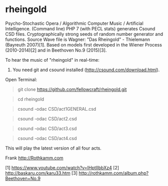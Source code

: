 # rheingold
Psycho-Stochastic Opera / Algorithmic Computer Music / Artificial Intelligence. (Command line) PHP 7 (with PECL stats) generates Csound CSD files. Cryptographically strong seeds of random number generator and functions. Source Wave file is Wagner: "Das Rheingold" - Thielemann (Bayreuth 2007)[1]. Based on models first developed in the Wiener Process (2010-2014)[2] and in Beethoven No.9 (2015)[3]. 

To hear the music of "rheingold" in real-time: 

1.  You need git and csound installed (http://csound.com/download.html). 

Open Terminal:

> git clone https://github.com/fellowcraft/rheingold.git

> cd rheingold

> csound -odac CSD/act1GENERAL.csd

> csound -odac CSD/act2.csd

> csound -odac CSD/act3.csd

> csound -odac CSD/act4.csd

This will play the latest version of all four acts.

Frank http://Rothkamm.com 

[1] https://www.youtube.com/watch?v=IHptIIbbXz4
[2] http://baskaru.com/karu33.htm
[3] http://rothkamm.com/album.php?Beethoven+No.9
